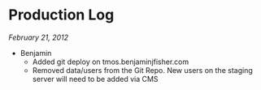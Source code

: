 Production Log
==============

_February 21, 2012_

* Benjamin
	* Added git deploy on tmos.benjaminjfisher.com
	* Removed data/users from the Git Repo. New users on the staging server will need to be added via CMS
	
